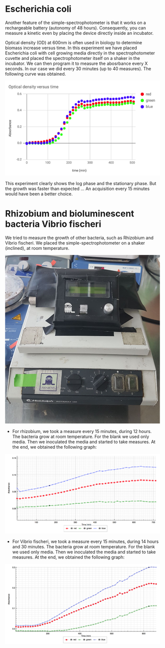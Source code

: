 # Escherichia coli

Another feature of the simple-spectrophotometer is that it works on a 
rechargeable battery (autonomy of 48 hours). Consequently, you can measure a kinetic
even by placing the device directly inside an incubator.

Optical density (OD) at 600nm is often used in biology to determine
biomass increase versus time. In this experiment we have placed 
Escherichia coli with cell growing media directly in the spectrophotometer
cuvette and placed the spectrophotometer itself on a shaker in the incubator.
We can then program it to measure the abosrbance every X seconds. In our case
we did every 30 minutes (up to 40 measures). The following curve was obtained.

<img src='bacteria-growing-preliminary.png' />

This experiment clearly shows the log phase and the stationary phase. But
the growth was faster than expected ... An acquisition every 15 minutes
would have been a better choice.

# Rhizobium and bioluminescent bacteria Vibrio fischeri

We tried to measure the growth of other bacteria, such as Rhizobium and Vibrio fischeri. We placed the simple-spectrophotometer on a shaker (inclined), at room temperature.

<img src='montage_bact_culture.jpg' />

- For rhizobium, we took a measure every 15 minutes, during 12 hours. The bacteria grow at room temperature. For the blank we used only media. Then we inoculated the media and started to take measures. At the end, we obtained the following graph:

<img src='rhizobium_culture.jpg' />

- For Vibrio fischeri, we took a measure every 15 minutes, during 14 hours and 30 minutes. The bacteria grow at room temperature. For the blank we used only media. Then we inoculated the media and started to take measures. At the end, we obtained the following graph:

<img src='vibrio_fischeri_culture.jpg' />